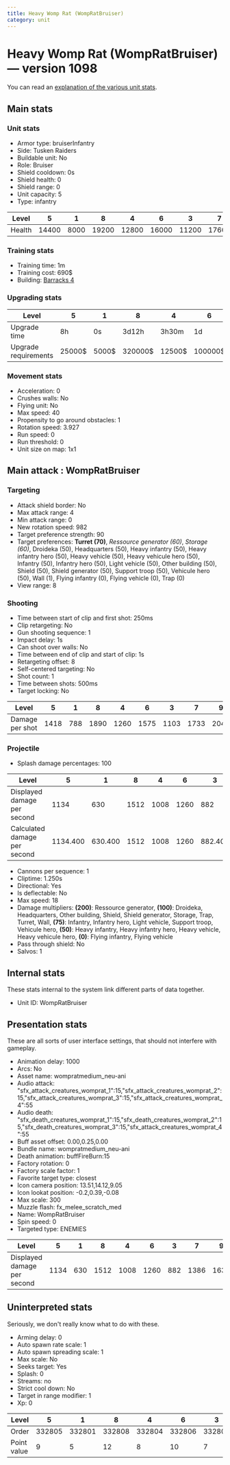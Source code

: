 ```yaml
---
title: Heavy Womp Rat (WompRatBruiser)
category: unit
---
```


# Heavy Womp Rat (WompRatBruiser) — version 1098

You can read an [explanation  of the various unit stats](unitexplained.md).

## Main stats

### Unit stats

  * Armor type: bruiserInfantry
  * Side: Tusken Raiders
  * Buildable unit: No
  * Role: Bruiser
  * Shield cooldown: 0s
  * Shield health: 0
  * Shield range: 0
  * Unit capacity: 5
  * Type: infantry

|Level |5    |1   |8    |4    |6    |3    |7    |9    |10   |2   |
|------|-----|----|-----|-----|-----|-----|-----|-----|-----|----|
|Health|14400|8000|19200|12800|16000|11200|17600|20800|24000|9600|


### Training stats

  * Training time: 1m
  * Training cost: 690$
  * Building: [Barracks 4](smugglerBarracks.html)

### Upgrading stats

|Level               |5     |1    |8      |4     |6      |3    |7      |9       |10      |2    |
|--------------------|------|-----|-------|------|-------|-----|-------|--------|--------|-----|
|Upgrade time        |8h    |0s   |3d12h  |3h30m |1d     |1h   |2d     |5d      |1w1d    |15m  |
|Upgrade requirements|25000$|5000$|320000$|12500$|100000$|9000$|160000$|1000000$|1750000$|7000$|


### Movement stats

  * Acceleration: 0
  * Crushes walls: No
  * Flying unit: No
  * Max speed: 40
  * Propensity to go around obstacles: 1
  * Rotation speed: 3.927
  * Run speed: 0
  * Run threshold: 0
  * Unit size on map: 1x1

## Main attack : WompRatBruiser

### Targeting

  * Attack shield border: No
  * Max attack range: 4
  * Min attack range: 0
  * New rotation speed: 982
  * Target preference strength: 90
  * Target preferences: **Turret (70)**, _Ressource generator (60)_, _Storage (60)_, Droideka (50), Headquarters (50), Heavy infantry (50), Heavy infantry hero (50), Heavy vehicle (50), Heavy vehicule hero (50), Infantry (50), Infantry hero (50), Light vehicle (50), Other building (50), Shield (50), Shield generator (50), Support troop (50), Vehicule hero (50), Wall (1), Flying infantry (0), Flying vehicle (0), Trap (0)
  * View range: 8

### Shooting

  * Time between start of clip and first shot: 250ms
  * Clip retargeting: No
  * Gun shooting sequence: 1
  * Impact delay: 1s
  * Can shoot over walls: No
  * Time between end of clip and start of clip: 1s
  * Retargeting offset: 8
  * Self-centered targeting: No
  * Shot count: 1
  * Time between shots: 500ms
  * Target locking: No

|Level          |5   |1  |8   |4   |6   |3   |7   |9   |10  |2  |
|---------------|----|---|----|----|----|----|----|----|----|---|
|Damage per shot|1418|788|1890|1260|1575|1103|1733|2048|2363|945|


### Projectile

  * Splash damage percentages: 100

|Level                       |5       |1      |8   |4   |6   |3      |7       |9       |10      |2  |
|----------------------------|--------|-------|----|----|----|-------|--------|--------|--------|---|
|Displayed damage per second |1134    |630    |1512|1008|1260|882    |1386    |1638    |1890    |756|
|Calculated damage per second|1134.400|630.400|1512|1008|1260|882.400|1386.400|1638.400|1890.400|756|


  * Cannons per sequence: 1
  * Cliptime: 1.250s
  * Directional: Yes
  * Is deflectable: No
  * Max speed: 18
  * Damage multipliers: **(200)**: Ressource generator, **(100)**: Droideka, Headquarters, Other building, Shield, Shield generator, Storage, Trap, Turret, Wall, **(75)**: Infantry, Infantry hero, Light vehicle, Support troop, Vehicule hero, **(50)**: Heavy infantry, Heavy infantry hero, Heavy vehicle, Heavy vehicule hero, **(0)**: Flying infantry, Flying vehicle
  * Pass through shield: No
  * Salvos: 1

## Internal stats

These stats internal to the system link different parts of data together.

  * Unit ID: WompRatBruiser

## Presentation stats

These are all sorts of user interface settings, that should not interfere with gameplay.

  * Animation delay: 1000
  * Arcs: No
  * Asset name: wompratmedium_neu-ani
  * Audio attack: "sfx_attack_creatures_womprat_1":15,"sfx_attack_creatures_womprat_2":15,"sfx_attack_creatures_womprat_3":15,"sfx_attack_creatures_womprat_4":55
  * Audio death: "sfx_death_creatures_womprat_1":15,"sfx_death_creatures_womprat_2":15,"sfx_death_creatures_womprat_3":15,"sfx_attack_creatures_womprat_4":55
  * Buff asset offset: 0.00,0.25,0.00
  * Bundle name: wompratmedium_neu-ani
  * Death animation: buffFireBurn:15
  * Factory rotation: 0
  * Factory scale factor: 1
  * Favorite target type: closest
  * Icon camera position: 13.51,14.12,9.05
  * Icon lookat position: -0.2,0.39,-0.08
  * Max scale: 300
  * Muzzle flash: fx_melee_scratch_med
  * Name: WompRatBruiser
  * Spin speed: 0
  * Targeted type: ENEMIES

|Level                      |5   |1  |8   |4   |6   |3  |7   |9   |10  |2  |
|---------------------------|----|---|----|----|----|---|----|----|----|---|
|Displayed damage per second|1134|630|1512|1008|1260|882|1386|1638|1890|756|


## Uninterpreted stats

Seriously, we don't really know what to do with these.

  * Arming delay: 0
  * Auto spawn rate scale: 1
  * Auto spawn spreading scale: 1
  * Max scale: No
  * Seeks target: Yes
  * Splash: 0
  * Streams: no
  * Strict cool down: No
  * Target in range modifier: 1
  * Xp: 0

|Level      |5     |1     |8     |4     |6     |3     |7     |9     |10    |2     |
|-----------|------|------|------|------|------|------|------|------|------|------|
|Order      |332805|332801|332808|332804|332806|332803|332807|332809|332810|332802|
|Point value|9     |5     |12    |8     |10    |7     |11    |13    |15    |6     |


